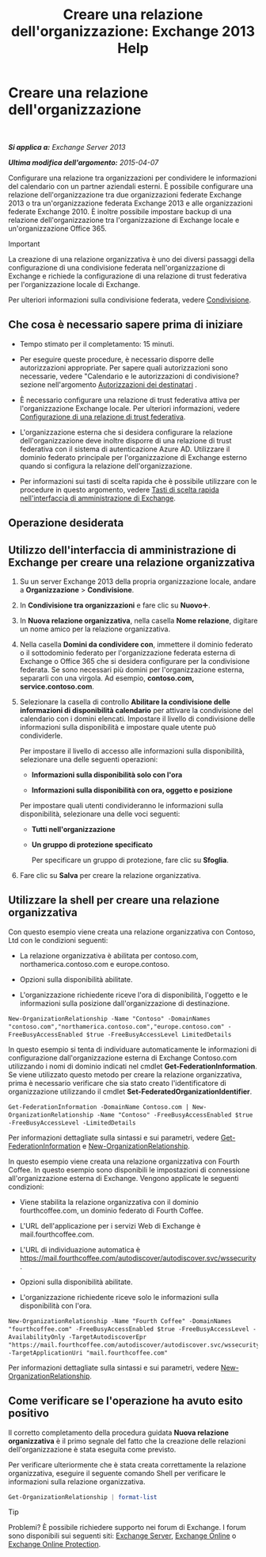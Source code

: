 ﻿---
title: "Creare una relazione dell'organizzazione: Exchange 2013 Help"
TOCTitle: Creare una relazione dell'organizzazione
ms:assetid: 5ea61b96-c8ca-44fc-b8b5-ca4341af36a6
ms:mtpsurl: https://technet.microsoft.com/it-it/library/JJ657451(v=EXCHG.150)
ms:contentKeyID: 50480725
ms.date: 05/22/2018
mtps_version: v=EXCHG.150
ms.translationtype: MT
---

# Creare una relazione dell'organizzazione

 

_**Si applica a:** Exchange Server 2013_

_**Ultima modifica dell'argomento:** 2015-04-07_

Configurare una relazione tra organizzazioni per condividere le informazioni del calendario con un partner aziendali esterni. È possibile configurare una relazione dell'organizzazione tra due organizzazioni federate Exchange 2013 o tra un'organizzazione federata Exchange 2013 e alle organizzazioni federate Exchange 2010. È inoltre possibile impostare backup di una relazione dell'organizzazione tra l'organizzazione di Exchange locale e un'organizzazione Office 365.


> [!IMPORTANT]
> La creazione di una relazione organizzativa è uno dei diversi passaggi della configurazione di una condivisione federata nell'organizzazione di Exchange e richiede la configurazione di una relazione di trust federativa per l'organizzazione locale di Exchange.



Per ulteriori informazioni sulla condivisione federata, vedere [Condivisione](sharing-exchange-2013-help.md).

## Che cosa è necessario sapere prima di iniziare

  - Tempo stimato per il completamento: 15 minuti.

  - Per eseguire queste procedure, è necessario disporre delle autorizzazioni appropriate. Per sapere quali autorizzazioni sono necessarie, vedere "Calendario e le autorizzazioni di condivisione? sezione nell'argomento [Autorizzazioni dei destinatari](recipients-permissions-exchange-2013-help.md) .

  - È necessario configurare una relazione di trust federativa attiva per l'organizzazione Exchange locale. Per ulteriori informazioni, vedere [Configurazione di una relazione di trust federativa](configure-a-federation-trust-exchange-2013-help.md).

  - L'organizzazione esterna che si desidera configurare la relazione dell'organizzazione deve inoltre disporre di una relazione di trust federativa con il sistema di autenticazione Azure AD. Utilizzare il dominio federato principale per l'organizzazione di Exchange esterno quando si configura la relazione dell'organizzazione.

  - Per informazioni sui tasti di scelta rapida che è possibile utilizzare con le procedure in questo argomento, vedere [Tasti di scelta rapida nell'interfaccia di amministrazione di Exchange](keyboard-shortcuts-in-the-exchange-admin-center-exchange-online-protection-help.md).

## Operazione desiderata

## Utilizzo dell'interfaccia di amministrazione di Exchange per creare una relazione organizzativa

1.  Su un server Exchange 2013 della propria organizzazione locale, andare a **Organizzazione** \> **Condivisione**.

2.  In **Condivisione tra organizzazioni** e fare clic su **Nuovo**![Icona Aggiungi](images/JJ218640.c1e75329-d6d7-4073-a27d-498590bbb558(EXCHG.150).gif "Icona Aggiungi").

3.  In **Nuova relazione organizzativa**, nella casella **Nome relazione**, digitare un nome amico per la relazione organizzativa.

4.  Nella casella **Domini da condividere con**, immettere il dominio federato o il sottodominio federato per l'organizzazione federata esterna di Exchange o Office 365 che si desidera configurare per la condivisione federata. Se sono necessari più domini per l'organizzazione esterna, separarli con una virgola. Ad esempio, **contoso.com, service.contoso.com**.

5.  Selezionare la casella di controllo **Abilitare la condivisione delle informazioni di disponibilità calendario** per attivare la condivisione del calendario con i domini elencati. Impostare il livello di condivisione delle informazioni sulla disponibilità e impostare quale utente può condividerle.
    
    Per impostare il livello di accesso alle informazioni sulla disponibilità, selezionare una delle seguenti operazioni:
    
      - **Informazioni sulla disponibilità solo con l'ora**
    
      - **Informazioni sulla disponibilità con ora, oggetto e posizione**
    
    Per impostare quali utenti condivideranno le informazioni sulla disponibilità, selezionare una delle voci seguenti:
    
      - **Tutti nell'organizzazione**
    
      - **Un gruppo di protezione specificato**
        
        Per specificare un gruppo di protezione, fare clic su **Sfoglia**.

6.  Fare clic su **Salva** per creare la relazione organizzativa.

## Utilizzare la shell per creare una relazione organizzativa

Con questo esempio viene creata una relazione organizzativa con Contoso, Ltd con le condizioni seguenti:

  - La relazione organizzativa è abilitata per contoso.com, northamerica.contoso.com e europe.contoso.

  - Opzioni sulla disponibilità abilitate.

  - L'organizzazione richiedente riceve l'ora di disponibilità, l'oggetto e le informazioni sulla posizione dall'organizzazione di destinazione.

<!-- end list -->

    New-OrganizationRelationship -Name "Contoso" -DomainNames "contoso.com","northamerica.contoso.com","europe.contoso.com" -FreeBusyAccessEnabled $true -FreeBusyAccessLevel LimitedDetails

In questo esempio si tenta di individuare automaticamente le informazioni di configurazione dall'organizzazione esterna di Exchange Contoso.com utilizzando i nomi di dominio indicati nel cmdlet **Get-FederationInformation**. Se viene utilizzato questo metodo per creare la relazione organizzativa, prima è necessario verificare che sia stato creato l'identificatore di organizzazione utilizzando il cmdlet **Set-FederatedOrganizationIdentifier**.

    Get-FederationInformation -DomainName Contoso.com | New-OrganizationRelationship -Name "Contoso" -FreeBusyAccessEnabled $true -FreeBusyAccessLevel -LimitedDetails

Per informazioni dettagliate sulla sintassi e sui parametri, vedere [Get-FederationInformation](https://technet.microsoft.com/it-it/library/dd351221\(v=exchg.150\)) e [New-OrganizationRelationship](https://technet.microsoft.com/it-it/library/ee332357\(v=exchg.150\)).

In questo esempio viene creata una relazione organizzativa con Fourth Coffee. In questo esempio sono disponibili le impostazioni di connessione all'organizzazione esterna di Exchange. Vengono applicate le seguenti condizioni:

  - Viene stabilita la relazione organizzativa con il dominio fourthcoffee.com, un dominio federato di Fourth Coffee.

  - L'URL dell'applicazione per i servizi Web di Exchange è mail.fourthcoffee.com.

  - L'URL di individuazione automatica è https://mail.fourthcoffee.com/autodiscover/autodiscover.svc/wssecurity.

  - Opzioni sulla disponibilità abilitate.

  - L'organizzazione richiedente riceve solo le informazioni sulla disponibilità con l'ora.

<!-- end list -->

    New-OrganizationRelationship -Name "Fourth Coffee" -DomainNames "fourthcoffee.com" -FreeBusyAccessEnabled $true -FreeBusyAccessLevel -AvailabilityOnly -TargetAutodiscoverEpr "https://mail.fourthcoffee.com/autodiscover/autodiscover.svc/wssecurity" -TargetApplicationUri "mail.fourthcoffee.com"

Per informazioni dettagliate sulla sintassi e sui parametri, vedere [New-OrganizationRelationship](https://technet.microsoft.com/it-it/library/ee332357\(v=exchg.150\)).

## Come verificare se l'operazione ha avuto esito positivo

Il corretto completamento della procedura guidata **Nuova relazione organizzativa** è il primo segnale del fatto che la creazione delle relazioni dell'organizzazione è stata eseguita come previsto.

Per verificare ulteriormente che è stata creata correttamente la relazione organizzativa, eseguire il seguente comando Shell per verificare le informazioni sulla relazione organizzativa.

```powershell
Get-OrganizationRelationship | format-list
```


> [!TIP]
> Problemi? È possibile richiedere supporto nei forum di Exchange. I forum sono disponibili sui seguenti siti: <A href="https://go.microsoft.com/fwlink/p/?linkid=60612">Exchange Server</A>, <A href="https://go.microsoft.com/fwlink/p/?linkid=267542">Exchange Online</A> o <A href="https://go.microsoft.com/fwlink/p/?linkid=285351">Exchange Online Protection</A>.



